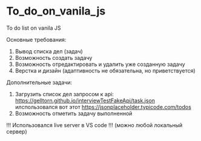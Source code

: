 # To_do_on_vanila_js
To do list on vanila JS

Основные требования:
1. Вывод списка дел (задач)
2. Возможность создать задачу
3. Возможность отредактировать и удалить уже созданную задачу
4. Верстка и дизайн
(адаптивность не обязательна, но приветствуется)

Дополнительные задачи:
1. Загрузить список дел запросом к api:
https://gelltorn.github.io/interviewTestFakeApi/task.json илспользовался вот этот https://jsonplaceholder.typicode.com/todos
1. Возможность отметить задачу выполненной

!!! Использовался live server в VS code !!! (можно любой локальный сервер)
